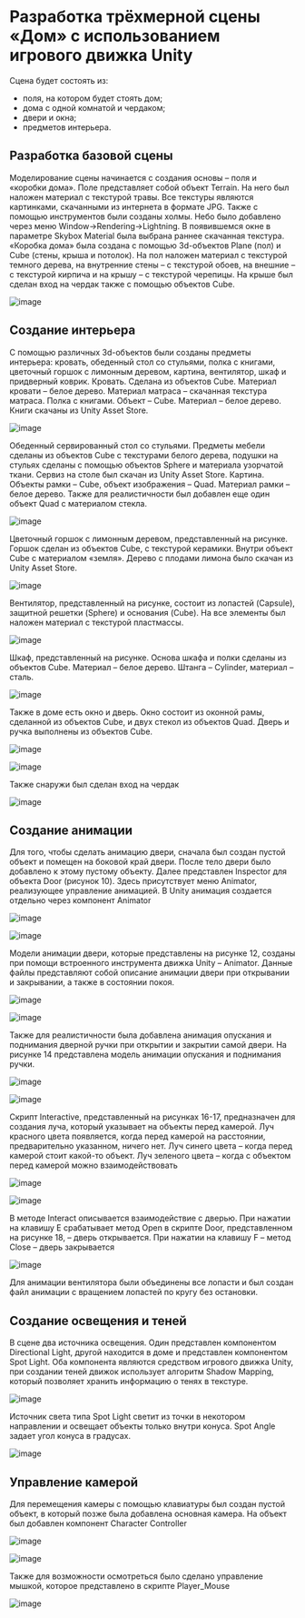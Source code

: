 # Разработка трёхмерной сцены «Дом» с использованием игрового движка Unity

Сцена будет состоять из:
-	поля, на котором будет стоять дом;
-	дома с одной комнатой и чердаком;
-	двери и окна;
-	предметов интерьера.

## Разработка базовой сцены

Моделирование сцены начинается с создания основы – поля и «коробки дома». Поле представляет собой объект Terrain. На него был наложен материал с текстурой травы. Все текстуры являются картинками, скачанными из интернета в формате JPG. Также с помощью инструментов были созданы холмы. Небо было добавлено через меню Window→Rendering→Lightning.
В появившемся окне в параметре Skybox Material была выбрана раннее скачанная текстура.
«Коробка дома» была создана с помощью 3d-объектов Plane (пол) и Cube (стены, крыша и потолок). На пол наложен материал с текстурой темного дерева, на внутренние стены – с текстурой обоев, на внешние – с текстурой кирпича и на крышу – с текстурой черепицы. На крыше был сделан вход на чердак также с помощью объектов Cube.

![image](https://github.com/user-attachments/assets/093ca7c9-f27a-4bd1-b224-b80ff5f3b0cc)

## Создание интерьера

С помощью различных 3d-объектов были созданы предметы интерьера: кровать, обеденный стол со стульями, полка с книгами, цветочный горшок с лимонным деревом, картина, вентилятор, шкаф и придверный коврик.
Кровать. Сделана из объектов Cube. Материал кровати – белое дерево. Материал матраса – скачанная текстура матраса.
Полка с книгами. Объект – Cube. Материал – белое дерево. Книги скачаны из Unity Asset Store.

![image](https://github.com/user-attachments/assets/12f21add-ef29-4246-b37c-b52233b333b7)

Обеденный сервированный стол со стульями. Предметы мебели сделаны из объектов Cube с текстурами белого дерева, подушки на стульях сделаны с помощью объектов Sphere и материала узорчатой ткани. Сервиз на столе был скачан из Unity Asset Store.
Картина. Объекты рамки – Cube, объект изображения – Quad. Материал рамки – белое дерево. Также для реалистичности был добавлен еще один объект Quad с материалом стекла.

![image](https://github.com/user-attachments/assets/3dc65eef-d48d-4112-b551-321d1f825507)

Цветочный горшок с лимонным деревом, представленный на рисунке. Горшок сделан из объектов Cube, с текстурой керамики. Внутри объект Cube с материалом «земля». Дерево с плодами лимона было скачан из Unity Asset Store.

![image](https://github.com/user-attachments/assets/d28f2fe3-b2db-4097-bbea-c97b6a283890)

Вентилятор, представленный на рисунке, cостоит из лопастей (Capsule), защитной решетки (Sphere) и основания (Cube). На все элементы был наложен материал с текстурой пластмассы.

![image](https://github.com/user-attachments/assets/991c3fb6-f406-46e6-a142-ba942eceedfd)

Шкаф, представленный на рисунке. Основа шкафа и полки сделаны из объектов Cube. Материал – белое дерево. Штанга – Cylinder, материал – сталь.

![image](https://github.com/user-attachments/assets/87559b86-aa27-4f6b-873d-10da528ebbe8)

Также в доме есть окно и дверь. Окно состоит из оконной рамы, сделанной из объектов Cube, и двух стекол из объектов Quad. Дверь и ручка выполнены из объектов Cube. 

![image](https://github.com/user-attachments/assets/f7d7c962-f709-45d1-9f89-27c219c64944)

![image](https://github.com/user-attachments/assets/4209e87f-0638-48c4-8f95-f529afb70c33)

Также снаружи был сделан вход на чердак

![image](https://github.com/user-attachments/assets/1222217d-225c-4e90-9ac7-6c876edd433b)

## Создание анимации

Для того, чтобы сделать анимацию двери, сначала был создан пустой объект и помещен на боковой край двери. После тело двери было добавлено к этому пустому объекту. Далее представлен Inspector для объекта Door (рисунок 10). Здесь присутствует меню Animator, реализующее управление анимацией. В Unity анимация создается отдельно через компонент Animator

![image](https://github.com/user-attachments/assets/ce751212-605b-4a90-85e4-b3924aad9988)

![image](https://github.com/user-attachments/assets/fca40065-977f-4eae-97fb-0d6db92594a0)

Модели анимации двери, которые представлены на рисунке 12, созданы при помощи встроенного инструмента движка Unity – Animator. Данные файлы представляют собой описание анимации двери при открывании и закрывании, а также в состоянии покоя. 

![image](https://github.com/user-attachments/assets/87cde496-07e8-43fa-96de-1d78438fbe5f)

![image](https://github.com/user-attachments/assets/46ea187d-b3d5-435a-87e0-18486861d29f)

Также для реалистичности была добавлена анимация опускания и поднимания дверной ручки при открытии и закрытии самой двери. На рисунке 14 представлена модель анимации опускания и поднимания ручки. 

![image](https://github.com/user-attachments/assets/e96cd7a9-d135-482f-8057-1271638d2a5d)

![image](https://github.com/user-attachments/assets/00d1fc80-4846-4df9-86eb-fc381507d231)

Скрипт Interactive, представленный на рисунках 16-17, предназначен для создания луча, который указывает на объекты перед камерой. Луч красного цвета появляется, когда перед камерой на расстоянии, предварительно указанном, ничего нет. Луч синего цвета – когда перед камерой стоит какой-то объект. Луч зеленого цвета – когда с объектом перед камерой можно взаимодействовать 

![image](https://github.com/user-attachments/assets/af4917ec-849d-43a2-8a01-5789d10233f7)

![image](https://github.com/user-attachments/assets/b84ff55d-a6bd-451d-8967-f1badbc9a481)

В методе Interact описывается взаимодействие с дверью. При нажатии на клавишу E срабатывает метод Open в скрипте Door, представленном на рисунке 18, – дверь открывается. При нажатии на клавишу F – метод Close – дверь закрывается

![image](https://github.com/user-attachments/assets/deebc86a-d432-4530-b3cd-9d16c9951f8f)

Для анимации вентилятора были объединены все лопасти и был создан файл анимации с вращением лопастей по кругу без остановки.

## Создание освещения и теней

В сцене два источника освещения. Один представлен компонентом Directional Light, другой находится в доме и представлен компонентом Spot Light. Оба компонента являются средством игрового движка Unity, при создании теней движок использует алгоритм Shadow Mapping, который позволяет хранить информацию о тенях в текстуре. 

![image](https://github.com/user-attachments/assets/6cca0f93-4514-4b57-8401-c18a5008bf55)

Источник света типа Spot Light светит из точки в некотором направлении и освещает объекты только внутри конуса. Spot Angle задает угол конуса в градусах.

![image](https://github.com/user-attachments/assets/d98db688-c067-4577-87f7-ea9fdf8106f6)

## Управление камерой

Для перемещения камеры с помощью клавиатуры был создан пустой объект, в который позже была добавлена основная камера. На объект был добавлен компонент Character Controller

![image](https://github.com/user-attachments/assets/414052f0-6a84-4ffe-9276-1668f2d644f2)

![image](https://github.com/user-attachments/assets/31da01b7-56ab-41d1-915a-29c18b96b065)

Также для возможности осмотреться было сделано управление мышкой, которое представлено в скрипте Player_Mouse 

![image](https://github.com/user-attachments/assets/d21d15bb-611e-48dd-b4df-d5f5e4f3b940)
